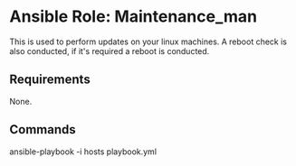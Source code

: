 # Ansible Role: Maintenance_man
This is used to perform updates on your linux machines. A reboot check is also conducted, if it's required a reboot is conducted.

## Requirements
None.

## Commands
ansible-playbook -i hosts playbook.yml